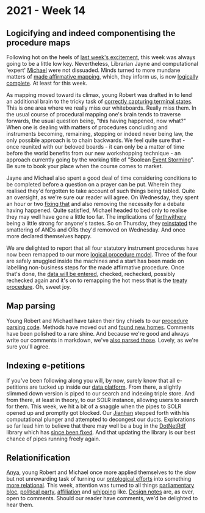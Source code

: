 # 2021 - Week 14

## Logicifying and indeed componentising the procedure maps

Following hot on the heels of [last week's excitement](https://ukparliament.github.io/ontologies/meta/weeknotes/2021/13/), this week was always going to be a little low key. Nevertheless, Librarian Jayne and computational 'expert' [Michael](https://twitter.com/fantasticlife) were not dissuaded. Minds turned to more mundane matters of [made affirmative mapping](https://ukparliament.github.io/ontologies/procedure/flowcharts/sis/logic-gates/made-affirmative.pdf), which, they inform us, is now [logically complete](https://trello.com/c/5E9nhOmb/16-remap-made-affirmative). At least for this week. 

As mapping moved toward its climax, young Robert was drafted in to lend an additional brain to the tricky task of [correctly capturing terminal states](https://trello.com/c/ziF2971I/123-check-procedure-concluded). This is one area where we really miss our whiteboards. Really miss them. In the usual course of procedural mapping one's brain tends to traverse forwards, the usual question being, "this having happened, now what?" When one is dealing with matters of procedures concluding and instruments becoming, remaining, stopping or indeed never being law, the only possible approach is to chain backwards. We feel quite sure that - once reunited with our beloved boards - it can only be a matter of time before the world benefits from our new workshopping technique - an approach currently going by the working title of "Boolean [Event Storming](https://en.wikipedia.org/wiki/Event_storming)". Be sure to book your place when the course comes to market.

Jayne and Michael also spent a good deal of time considering conditions to be completed before a question on a prayer can be put. Wherein they realised they'd forgotten to take account of such things being tabled. Quite an oversight, as we're sure our reader will agree. On Wednesday, they spent an hour or two [fixing that](https://trello.com/c/5t0Ob39D/124-tabling-of-prayers-straight-to-questions-rather-than-debates) and also removing the necessity for a debate having happened. Quite satisfied, Michael headed to bed only to realise they may well have gone a little too far. The implications of [forthwithery](https://erskinemay.parliament.uk/section/4784/questions-to-be-put-forthwith/) being a little strong for anyone's tastes. So on Thursday, they [reinstated](https://trello.com/c/sGrz4q9h/125-relook-at-debates-being-necessary-for-questions-put) the smattering of ANDs and ORs they'd removed on Wednesday. And once more declared themselves happy.

We are delighted to report that all four statutory instrument procedures have now been remapped to our more [logical procedure model](https://ukparliament.github.io/ontologies/procedure/procedure-ontology.html). Three of the four are safely snuggled inside the machines and a start has been made on labelling non-business steps for the made affirmative procedure. Once that's done, the [data will be entered](https://trello.com/c/q8GTsEJa/22-enter-made-affirmative-routes-to-staging), checked, rechecked, possibly rechecked again and it's on to remapping the hot mess that is the [treaty procedure](https://ukparliament.github.io/ontologies/procedure/flowcharts/crag-treaties/crag-treaties.pdf). Oh, sweet joy.

## Map parsing

Young Robert and Michael have taken their tiny chisels to our [procedure parsing code](https://github.com/ukparliament/procedure-parsing). Methods have moved out and [found new homes](https://github.com/ukparliament/procedure-parsing/tree/master/lib/parsing). Comments have been polished to a rare shine. And because we're good and always write our comments in markdown, we've [also parsed those](https://api.parliament.uk/procedures/meta/comments). Lovely, as we're sure you'll agree. 

## Indexing e-petitions

If you've been following along you will, by now, surely know that all e-petitions are tucked up inside our [data platform](https://api.parliament.uk/). From there, a slightly slimmed down version is piped to our search and indexing triple store. And from there, at least in theory, to our SOLR instance, allowing users to search for them. This week, we hit a bit of a snaggle when the pipes to SOLR opened up and promptly got blocked. Our [Jianhan](https://twitter.com/jianhanzhu) stepped forth with his computational plunger and attempted to decongest our ducts. Explorations so far lead him to believe that there may well be a bug in the [DotNetRdf](https://www.dotnetrdf.org/) library which has [since been fixed](https://sourceforge.net/p/dotnetrdf/mailman/dotnetrdf-bugs/?page=9). And that updating the library is our best chance of pipes running freely again.

## Relationification

[Anya](https://twitter.com/bitten_), young Robert and Michael once more applied themselves to the slow but not unrewarding task of turning our [ontological efforts](https://ukparliament.github.io/ontologies/) into something [more relational](https://ukparliament.github.io/ontologies/meta/relational/). This week, attention was turned to all things [parliamentary bloc](https://ukparliament.github.io/ontologies/parliamentary-bloc/parliamentary-bloc-ontology.html#d4e149), [political party](https://ukparliament.github.io/ontologies/parliamentary-bloc/parliamentary-bloc-ontology.html#d4e124), [affiliation](https://ukparliament.github.io/ontologies/parliamentary-bloc/parliamentary-bloc-ontology.html#d4e160) and [whipping](https://ukparliament.github.io/ontologies/parliamentary-bloc/parliamentary-bloc-ontology.html#d4e171) like. [Design notes](https://docs.google.com/document/d/1lqAHO6XY_dwceILSVJk74vQVb4NhNap46GMeElr0SHw/edit?usp=sharing) are, as ever, open to comments. Should our reader have comments, we'd be delighted to hear them.